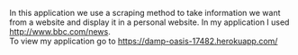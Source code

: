 In this application we use a scraping method to take information we want from a website and display it in a personal website. 
In my application I used http://www.bbc.com/news.  
To view my application go to https://damp-oasis-17482.herokuapp.com/
